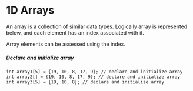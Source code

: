 # 1D Arrays

An array is a collection of similar data types. Logically array is represented below, and each element has an index associated with it.



Array elements can be assessed using the index.

##### Declare and initialize array

    int array1[5] = {19, 10, 8, 17, 9}; // declare and initialize array
    int array2[] = {19, 10, 8, 17, 9}; // declare and initialize array
    int array3[5] = {19, 10, 8}; // declare and initialize array
